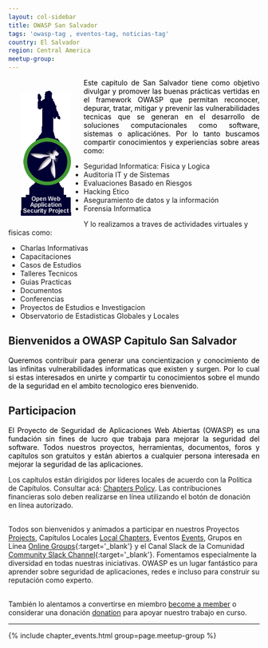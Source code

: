```yaml
---
layout: col-sidebar
title: OWASP San Salvador
tags: 'owasp-tag , eventos-tag, noticias-tag'
country: El Salvador
region: Central America
meetup-group:
---
```


<div>

<img src='assets/images/LogoSS.png' style='float:left;margin:25px;'/>
<p style='color:black;text-align:justify;'>
Este capitulo de San Salvador tiene como objetivo divulgar y promover las buenas prácticas vertidas en el framework OWASP
que permitan reconocer, depurar, tratar, mitigar y prevenir las vulnerabilidades tecnicas que se generan en el desarrollo de soluciones
computacionales como software, sistemas o aplicaciónes. Por lo tanto buscamos compartir conocimientos y experiencias sobre areas como:

<!--<br style='clear:left;'>-->
<ul style='margin-left:35px;'>
<li>Seguridad Informatica: Fisica y Logica</li>
<li>Auditoria IT y de Sistemas</li>
<li>Evaluaciones Basado en Riesgos</li>
<li>Hacking Etico</li>
<li>Aseguramiento de datos y la información</li>
<li>Forensia Informatica</li>
</ul>

Y lo realizamos a traves de actividades virtuales y fisicas como:

<ul>
<li>Charlas Informativas</li>
<li>Capacitaciones</li>
<li>Casos de Estudios</li>
<li>Talleres Tecnicos</li>
<li>Guias Practicas</li>
<li>Documentos</li>
<li>Conferencias</li>
<li>Proyectos de Estudios e Investigacion</li>
<li>Observatorio de Estadisticas Globales y Locales</li>
</ul>
</p>
</div>

## Bienvenidos a OWASP Capitulo San Salvador
<p style='color:black;text-align:justify;'>Queremos contribuir para generar una concientizacion y conocimiento de las infinitas 
vulnerabilidades informaticas que existen y surgen. Por lo cual si estas interesados en unirte y compartir tu conocimientos 
sobre el mundo de la seguridad en el ambito tecnologico eres bienvenido.
</p>

## Participacion
<p style='color:black;text-align:justify;'>El Proyecto de Seguridad de Aplicaciones Web Abiertas (OWASP) es una fundación sin fines de lucro que 
trabaja para mejorar la seguridad del software. Todos nuestros proyectos, herramientas, documentos, foros y capítulos son gratuitos y están abiertos
a cualquier persona interesada en mejorar la seguridad de las aplicaciones.</p>

Los capítulos están dirigidos por líderes locales de acuerdo con la Política de Capítulos. Consultar acá: [Chapters Policy](/www-policy/operational/chapters).
Las contribuciones financieras solo deben realizarse en línea utilizando el botón de donación en línea autorizado.

<br> Todos son bienvenidos y animados a participar en nuestros Proyectos [Projects](/projects/), Capítulos Locales [Local Chapters](/chapters/), Eventos [Events](/events/), Grupos en Línea [Online Groups](https://groups.google.com/a/owasp.com/){:target='_blank'} y el Canal Slack de la Comunidad [Community Slack Channel](https://owasp.slack.com/){:target='_blank'}.
Fomentamos especialmente la diversidad en todas nuestras iniciativas. OWASP es un lugar fantástico para aprender sobre seguridad de aplicaciones, 
redes e incluso para construir su reputación como experto. 

<br>También lo alentamos a convertirse en miembro [become a member](/membership/) o considerar una donación [donation](/donate/) para apoyar nuestro trabajo en curso.


<!--Next Meeting/Event  You should keep this section as it will populate your meetup events -->
---------------------
{% include chapter_events.html group=page.meetup-group %}

<!-- You should delete this comment

Standard Chapter Page Template
This is an example of a Project or Chapter page.
Please change these items to indicate the actual information you wish to present. In addition to this information, the 'front-matter' above the text should be modified to reflect your actual information.  An explanation of each of the front-matter items is below:

{front matter for this file}

```
- layout: This is the layout used by project and chapter pages.  You should leave this value as col-sidebar
- title: This is the title of your project or chapter page, usually the name.  For example, OWASP Zed Attack Proxy or OWASP Baltimore
- tags: This is a space-delimited list of tags you associate with your project or chapter.  If you are using tabs, at least one of these tags should be unique in order to be used in the tabs files (an example tab is included in this repo) 
- region: This is the region you are in according to our data
```

{copy for this file (index.md)}
Replace the text above the commented area with your information in the format below:
```
## Welcome
Include some information here about your chapter

## Participation
The Open Web Application Security Project (OWASP) is a nonprofit foundation that works to improve the security of software. All of our projects ,tools, documents, forums, and chapters are free and open to anyone interested in improving application security. 

Chapters are led by local leaders in accordance with the [Chapter Leader Handbook](/www-policy/rules-of-procedure/chapter-handbook). Financial contributions should only be made online using the authorized online donation button. To be a SPEAKER at ANY OWASP Chapter in the world simply review the [speaker agreement](/www-policy/speaker-agreement) and then contact the local chapter leader with details of what OWASP Project, independent research, or related software security topic you would like to present.

Everyone is welcome and encouraged to participate in our [Projects](/projects), [Local Chapters](/chapters), [Events](/events), [Online Groups](https://groups.google.com/a/owasp.com/){:target='_blank'}, and [Community Slack Channel](https://owasp.slack.com/){:target='_blank'}. We especially encourage diversity in all our initiatives. OWASP is a fantastic place to learn about application security, to network, and even to build your reputation as an expert. We also encourage you to be [become a member](/membership) or consider a [donation](/donate) to support our ongoing work.

## Next Meeting/Event
---------------------
{% comment %}
{% include chapter_events.html group=page.meetup-group %}
{% endcomment %}

```
{info.md}

This separate file is where you should place links to your Google Group and Meetup page. It will be automatically rendered in the column sidebar.

{leaders.md}

Another separate file that should simply include each leaders name with mailto link as a list. It will also be automatically rendered in the column sidebar.

-->
